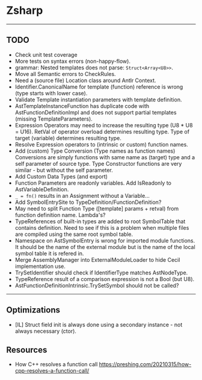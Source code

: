 ﻿# Zsharp

---

## TODO

- Check unit test coverage
- More tests on syntax errors (non-happy-flow).
- grammar: Nested templates does not parse: `Struct<Array<U8>>`.
- Move all Semantic errors to CheckRules.
- Need a (source file) Location class around Antlr Context.
- Identifier.CanonicalName for template (function) reference is wrong (type starts with lower case).
- Validate Template instantiation parameters with template definition.
- AstTemplateInstanceFunction has duplicate code with AstFunctionDefinitionImpl 
    and does not support partial templates (missing TemplateParameters).
- Expression Operators may need to increase the resulting type (U8 * U8 = U16).
    RetVal of operator overload determines resulting type.
    Type of target (variable) determines resulting type.
- Resolve Expression operators to (intrinsic or custom) function names.
- Add (custom) Type Conversion (Type names as function names)
    Conversions are simply functions with same name as (target) type and a self parameter of source type.
    Type Constructor functions are very similar - but without the self parameter.
- Add Custom Data Types (and export)
- Function Parameters are readonly variables. Add IsReadonly to AstVariableDefinition.
- `_ = fn()` results in an Assignment without a Variable...
- Add SymbolEntrySite to TypeDefinition/FunctionDefinition?
- May need to split Function Type ([template] params + retval) from function definition name.
    Lambda's?
- TypeReferences of built-in types are added to root SymbolTable that contains definition.
    Need to see if this is a problem when multiple files are compiled using the same root symbol table.
- Namespace on AstSymbolEntry is wrong for imported module functions. 
    It should be the name of the external module but is the name of the local symbol table it is refered in.
- Merge AssemblyManager into ExternalModuleLoader to hide Cecil implementation use.
- TrySetIdentifier should check if IdentifierType matches AstNodeType.
- TypeReference result of a comparison expression is not a Bool (but U8).
- AstFunctionDefinitionIntrinsic.TrySetSymbol should not be called?

---

## Optimizations

- [IL] Struct field init is always done using a secondary instance - not always necessary (ctor).

## Resources

- How C++ resolves a function call https://preshing.com/20210315/how-cpp-resolves-a-function-call/
